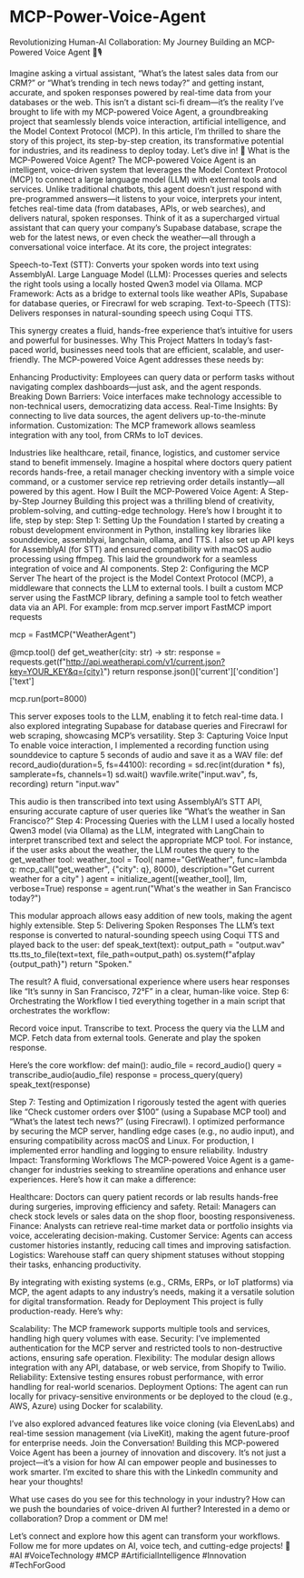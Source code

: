 # MCP-Power-Voice-Agent
Revolutionizing Human-AI Collaboration: My Journey Building an MCP-Powered Voice Agent 🤖️🎙️

Imagine asking a virtual assistant, “What’s the latest sales data from our CRM?” or “What’s trending in tech news today?” and getting instant, accurate, and spoken responses powered by real-time data from your databases or the web. This isn’t a distant sci-fi dream—it’s the reality I’ve brought to life with my MCP-powered Voice Agent, a groundbreaking project that seamlessly blends voice interaction, artificial intelligence, and the Model Context Protocol (MCP). In this article, I’m thrilled to share the story of this project, its step-by-step creation, its transformative potential for industries, and its readiness to deploy today. Let’s dive in! 🚀
What is the MCP-Powered Voice Agent?
The MCP-powered Voice Agent is an intelligent, voice-driven system that leverages the Model Context Protocol (MCP) to connect a large language model (LLM) with external tools and services. Unlike traditional chatbots, this agent doesn’t just respond with pre-programmed answers—it listens to your voice, interprets your intent, fetches real-time data (from databases, APIs, or web searches), and delivers natural, spoken responses. Think of it as a supercharged virtual assistant that can query your company’s Supabase database, scrape the web for the latest news, or even check the weather—all through a conversational voice interface.
At its core, the project integrates:

Speech-to-Text (STT): Converts your spoken words into text using AssemblyAI.
Large Language Model (LLM): Processes queries and selects the right tools using a locally hosted Qwen3 model via Ollama.
MCP Framework: Acts as a bridge to external tools like weather APIs, Supabase for database queries, or Firecrawl for web scraping.
Text-to-Speech (TTS): Delivers responses in natural-sounding speech using Coqui TTS.

This synergy creates a fluid, hands-free experience that’s intuitive for users and powerful for businesses.
Why This Project Matters
In today’s fast-paced world, businesses need tools that are efficient, scalable, and user-friendly. The MCP-powered Voice Agent addresses these needs by:

Enhancing Productivity: Employees can query data or perform tasks without navigating complex dashboards—just ask, and the agent responds.
Breaking Down Barriers: Voice interfaces make technology accessible to non-technical users, democratizing data access.
Real-Time Insights: By connecting to live data sources, the agent delivers up-to-the-minute information.
Customization: The MCP framework allows seamless integration with any tool, from CRMs to IoT devices.

Industries like healthcare, retail, finance, logistics, and customer service stand to benefit immensely. Imagine a hospital where doctors query patient records hands-free, a retail manager checking inventory with a simple voice command, or a customer service rep retrieving order details instantly—all powered by this agent.
How I Built the MCP-Powered Voice Agent: A Step-by-Step Journey
Building this project was a thrilling blend of creativity, problem-solving, and cutting-edge technology. Here’s how I brought it to life, step by step:
Step 1: Setting Up the Foundation
I started by creating a robust development environment in Python, installing key libraries like sounddevice, assemblyai, langchain, ollama, and TTS. I also set up API keys for AssemblyAI (for STT) and ensured compatibility with macOS audio processing using ffmpeg. This laid the groundwork for a seamless integration of voice and AI components.
Step 2: Configuring the MCP Server
The heart of the project is the Model Context Protocol (MCP), a middleware that connects the LLM to external tools. I built a custom MCP server using the FastMCP library, defining a sample tool to fetch weather data via an API. For example:
from mcp.server import FastMCP
import requests

mcp = FastMCP("WeatherAgent")

@mcp.tool()
def get_weather(city: str) -> str:
    response = requests.get(f"http://api.weatherapi.com/v1/current.json?key=YOUR_KEY&q={city}")
    return response.json()['current']['condition']['text']

mcp.run(port=8000)

This server exposes tools to the LLM, enabling it to fetch real-time data. I also explored integrating Supabase for database queries and Firecrawl for web scraping, showcasing MCP’s versatility.
Step 3: Capturing Voice Input
To enable voice interaction, I implemented a recording function using sounddevice to capture 5 seconds of audio and save it as a WAV file:
def record_audio(duration=5, fs=44100):
    recording = sd.rec(int(duration * fs), samplerate=fs, channels=1)
    sd.wait()
    wavfile.write("input.wav", fs, recording)
    return "input.wav"

This audio is then transcribed into text using AssemblyAI’s STT API, ensuring accurate capture of user queries like “What’s the weather in San Francisco?”
Step 4: Processing Queries with the LLM
I used a locally hosted Qwen3 model (via Ollama) as the LLM, integrated with LangChain to interpret transcribed text and select the appropriate MCP tool. For instance, if the user asks about the weather, the LLM routes the query to the get_weather tool:
weather_tool = Tool(
    name="GetWeather",
    func=lambda q: mcp_call("get_weather", {"city": q}, 8000),
    description="Get current weather for a city"
)
agent = initialize_agent([weather_tool], llm, verbose=True)
response = agent.run("What's the weather in San Francisco today?")

This modular approach allows easy addition of new tools, making the agent highly extensible.
Step 5: Delivering Spoken Responses
The LLM’s text response is converted to natural-sounding speech using Coqui TTS and played back to the user:
def speak_text(text):
    output_path = "output.wav"
    tts.tts_to_file(text=text, file_path=output_path)
    os.system(f"afplay {output_path}")
    return "Spoken."

The result? A fluid, conversational experience where users hear responses like “It’s sunny in San Francisco, 72°F” in a clear, human-like voice.
Step 6: Orchestrating the Workflow
I tied everything together in a main script that orchestrates the workflow:

Record voice input.
Transcribe to text.
Process the query via the LLM and MCP.
Fetch data from external tools.
Generate and play the spoken response.

Here’s the core workflow:
def main():
    audio_file = record_audio()
    query = transcribe_audio(audio_file)
    response = process_query(query)
    speak_text(response)

Step 7: Testing and Optimization
I rigorously tested the agent with queries like “Check customer orders over $100” (using a Supabase MCP tool) and “What’s the latest tech news?” (using Firecrawl). I optimized performance by securing the MCP server, handling edge cases (e.g., no audio input), and ensuring compatibility across macOS and Linux. For production, I implemented error handling and logging to ensure reliability.
Industry Impact: Transforming Workflows
The MCP-powered Voice Agent is a game-changer for industries seeking to streamline operations and enhance user experiences. Here’s how it can make a difference:

Healthcare: Doctors can query patient records or lab results hands-free during surgeries, improving efficiency and safety.
Retail: Managers can check stock levels or sales data on the shop floor, boosting responsiveness.
Finance: Analysts can retrieve real-time market data or portfolio insights via voice, accelerating decision-making.
Customer Service: Agents can access customer histories instantly, reducing call times and improving satisfaction.
Logistics: Warehouse staff can query shipment statuses without stopping their tasks, enhancing productivity.

By integrating with existing systems (e.g., CRMs, ERPs, or IoT platforms) via MCP, the agent adapts to any industry’s needs, making it a versatile solution for digital transformation.
Ready for Deployment
This project is fully production-ready. Here’s why:

Scalability: The MCP framework supports multiple tools and services, handling high query volumes with ease.
Security: I’ve implemented authentication for the MCP server and restricted tools to non-destructive actions, ensuring safe operation.
Flexibility: The modular design allows integration with any API, database, or web service, from Shopify to Twilio.
Reliability: Extensive testing ensures robust performance, with error handling for real-world scenarios.
Deployment Options: The agent can run locally for privacy-sensitive environments or be deployed to the cloud (e.g., AWS, Azure) using Docker for scalability.

I’ve also explored advanced features like voice cloning (via ElevenLabs) and real-time session management (via LiveKit), making the agent future-proof for enterprise needs.
Join the Conversation!
Building this MCP-powered Voice Agent has been a journey of innovation and discovery. It’s not just a project—it’s a vision for how AI can empower people and businesses to work smarter. I’m excited to share this with the LinkedIn community and hear your thoughts!

What use cases do you see for this technology in your industry?
How can we push the boundaries of voice-driven AI further?
Interested in a demo or collaboration? Drop a comment or DM me!

Let’s connect and explore how this agent can transform your workflows. Follow me for more updates on AI, voice tech, and cutting-edge projects! 🌟
#AI #VoiceTechnology #MCP #ArtificialIntelligence #Innovation #TechForGood
